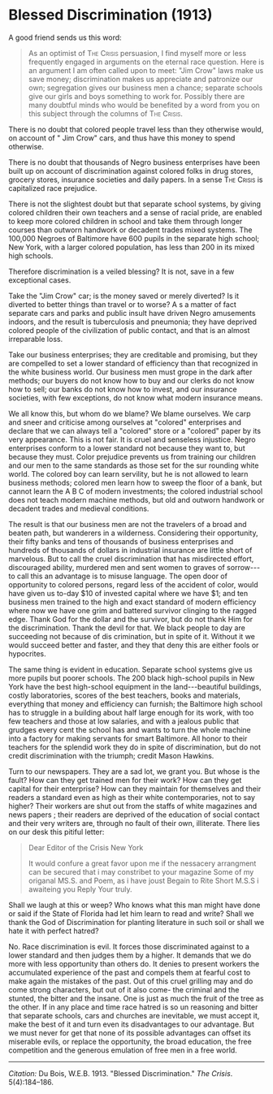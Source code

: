 <!--
title:   Blessed Discrimination
author:  Du Bois, W.E.B.
journal: The Crisis
year:    1913
volume:  5
issue:   4
pages:   184-186
-->
# Blessed Discrimination (1913)

A good friend sends us this word:
> As an optimist of <span style="font-variant:small-caps;">The Crisis</span> persuasion, I find myself more or less frequently engaged in arguments on the eternal race question. Here is an argument I am often called upon to meet: "Jim Crow" laws make us save money; discrimination makes us appreciate and patronize our own; segregation gives our business men a chance; separate schools give our girls and boys something to work for. Possibly there are many doubtful minds who would be benefited by a word from you on this subject through the columns of <span style="font-variant:small-caps;">The Crisis</span>.

There is no doubt that colored people travel less than they otherwise would, on account of " Jim Crow" cars, and thus have this money to spend otherwise.

There is no doubt that thousands of Negro business enterprises have been built up on account of discrimination against colored folks in drug stores, grocery stores, insurance societies and daily papers. In a sense <span style="font-variant:small-caps;">The Crisis</span> is capitalized race prejudice.

There is not the slightest doubt but that separate school systems, by giving colored children their own teachers and a sense of racial pride, are enabled to keep more colored children in school and take them through longer courses than outworn handwork or decadent trades mixed systems. The 100,000 Negroes of Baltimore have 600 pupils in the separate high school; New York, with a larger colored population, has less than 200 in its mixed high schools.

Therefore discrimination is a veiled blessing? It is not, save in a few exceptional cases.

Take the "Jim Crow" car; is the money saved or merely diverted? Is it diverted to better things than travel or to worse? A s a matter of fact separate cars and parks and public insult have driven Negro amusements indoors, and the result is tuberculosis and pneumonia; they have deprived colored people of the civilization of public contact, and that is an almost irreparable loss.

Take our business enterprises; they are creditable and promising, but they are compelled to set a lower standard of efficiency than that recognized in the white business world. Our business men must grope in the dark after methods; our buyers do not know how to buy and our clerks do not know how to sell; our banks do not know how to invest, and our insurance societies, with few exceptions, do not know what modern insurance means.

We all know this, but whom do we blame? We blame ourselves. We carp and sneer and criticise among ourselves at "colored" enterprises and declare that we can always tell a "colored" store or a "colored" paper by its very appearance. This is not fair. It is cruel and senseless injustice. Negro enterprises conform to a lower standard not because they want to, but because they must. Color prejudice prevents us from training our children and our men to the same standards as those set for the sur­ rounding white world. The colored boy can learn servility, but he is not allowed to learn business methods; colored men learn how to sweep the floor of a bank, but cannot learn the A B C of modern investments; the colored industrial school does not teach modern machine methods, but old and outworn handwork or decadent trades and medieval conditions.

The result is that our business men are not the travelers of a broad and beaten path, but wanderers in a wilderness. Considering their opportunity, their fifty banks and tens of thousands of business enterprises and hundreds of thousands of dollars in industrial insurance are little short of marvelous. But to call the cruel discrimination that has misdirected effort, discouraged ability, murdered men and sent women to graves of sorrow---to call this an advantage is to misuse language. The open door of opportunity to colored persons, regard­ less of the accident of color, would have given us to-day \$10 of invested capital where we have \$1; and ten business men trained to the high and exact standard of modern efficiency where now we have one grim and battered survivor clinging to the ragged edge. Thank God for the dollar and the survivor, but do not thank Him for the discrimination. Thank the devil for that. We black people to­ day are succeeding not because of dis­ crimination, but in spite of it. Without it we would succeed better and faster, and they that deny this are either fools or hypocrites.

The same thing is evident in education. Separate school systems give us more pupils but poorer schools. The 200 black high-school pupils in New York have the best high-school equipment in the land---beautiful buildings, costly laboratories, scores of the best teachers, books and materials, everything that money and efficiency can furnish; the Baltimore high school has to struggle in a building about half large enough for its work, with too few teachers and those at low salaries, and with a jealous public that grudges every cent the school has and wants to turn the whole machine into a factory for making servants for smart Baltimore. All honor to their teachers for the splendid work they do in spite of discrimination, but do not credit dis­crimination with the triumph; credit Mason Hawkins.

Turn to our newspapers. They are a sad lot, we grant you. But whose is the fault? How can they get trained men for their work? How can they get capital for their enterprise? How can
they maintain for themselves and their readers a standard even as high as their white contemporaries, not to say higher? Their workers are shut out from the staffs of white magazines and news­ papers ; their readers are deprived of the education of social contact and their very writers are, through no fault of their own, illiterate. There lies on our desk this pitiful letter:

> Dear Editor of the Crisis
> New York
>
> It would confure a great favor upon me if the nessacery arrangment can be secured that i may constribet to your magazine Some of my origanal MS.S. and Poem, as i have joust Begain to Rite Short M.S.S i awaiteing you Reply
> Your truly.

Shall we laugh at this or weep? Who knows what this man might have done or said if the State of Florida had let him learn to read and write? Shall we thank the God of Discrimination for planting literature in such soil or shall we hate it with perfect hatred?

No. Race discrimination is evil. It forces those discriminated against to a lower standard and then judges them by a higher. It demands that we do more with less opportunity than others do. It denies to present workers the accumu­lated experience of the past and compels them at fearful cost to make again the mistakes of the past. Out of this cruel grilling may and do come strong char­acters, but out of it also come- the criminal and the stunted, the bitter and the insane. One is just as much the fruit of the tree as the other. If in any place and time race hatred is so un­ reasoning and bitter that separate
schools, cars and churches are inevita­ble, we must accept it, make the best of it and turn even its disadvantages to our advantage. But we must never for­ get that none of its possible advantages can offset its miserable evils, or replace the opportunity, the broad education, the free competition and the generous emul­ation of free men in a free world.
______________
*Citation:* Du Bois, W.E.B. 1913. "Blessed Discrimination." *The Crisis*. 5(4):184&ndash;186.